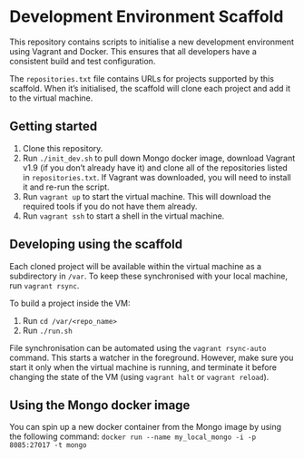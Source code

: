 # Development Environment Scaffold
This repository contains scripts to initialise a new development environment using Vagrant and Docker. This ensures that
all developers have a consistent build and test configuration.

The `repositories.txt` file contains URLs for projects supported by this scaffold. When it’s initialised, the scaffold
will clone each project and add it to the virtual machine.

## Getting started
1. Clone this repository. 
2. Run `./init_dev.sh` to pull down Mongo docker image, download Vagrant v1.9 (if you don’t already have it) and clone all of the repositories listed
in `repositories.txt`. If Vagrant was downloaded, you will need to install it and re-run the script.
3. Run `vagrant up` to start the virtual machine. This will download the required tools if you do not have them already.
4. Run `vagrant ssh` to start a shell in the virtual machine.

## Developing using the scaffold
Each cloned project will be available within the virtual machine as a subdirectory in `/var`. To keep these synchronised
with your local machine, run `vagrant rsync`. 

To build a project inside the VM:

1. Run `cd /var/<repo_name>`
2. Run `./run.sh`

File synchronisation can be automated using the `vagrant rsync-auto` command. This starts a watcher in the foreground.
However, make sure you start it only when the virtual machine is running, and terminate it before changing the state of
the VM (using `vagrant halt` or `vagrant reload`).

## Using the Mongo docker image
You can spin up a new docker container from the Mongo image by using the following command:
`docker run --name my_local_mongo -i -p 8085:27017 -t mongo`